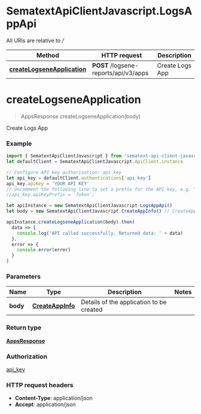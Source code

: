 # SematextApiClientJavascript.LogsAppApi

All URIs are relative to _/_

| Method                                                                 | HTTP request                          | Description     |
| ---------------------------------------------------------------------- | ------------------------------------- | --------------- |
| [**createLogseneApplication**](LogsAppApi.md#createLogseneApplication) | **POST** /logsene-reports/api/v3/apps | Create Logs App |

<a name="createLogseneApplication"></a>

# **createLogseneApplication**

> AppsResponse createLogseneApplication(body)

Create Logs App

### Example

```javascript
import { SematextApiClientJavascript } from 'sematext-api-client-javascript'
let defaultClient = SematextApiClientJavascript.ApiClient.instance

// Configure API key authorization: api_key
let api_key = defaultClient.authentications['api_key']
api_key.apiKey = 'YOUR API KEY'
// Uncomment the following line to set a prefix for the API key, e.g. "Token" (defaults to null)
//api_key.apiKeyPrefix = 'Token';

let apiInstance = new SematextApiClientJavascript.LogsAppApi()
let body = new SematextApiClientJavascript.CreateAppInfo() // CreateAppInfo | Details of the application to be created

apiInstance.createLogseneApplication(body).then(
  data => {
    console.log('API called successfully. Returned data: ' + data)
  },
  error => {
    console.error(error)
  }
)
```

### Parameters

| Name     | Type                                  | Description                              | Notes |
| -------- | ------------------------------------- | ---------------------------------------- | ----- |
| **body** | [**CreateAppInfo**](CreateAppInfo.md) | Details of the application to be created |

### Return type

[**AppsResponse**](AppsResponse.md)

### Authorization

[api_key](../README.md#api_key)

### HTTP request headers

- **Content-Type**: application/json
- **Accept**: application/json
